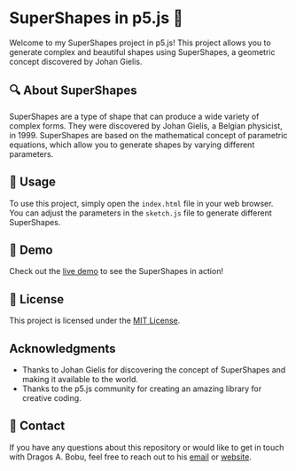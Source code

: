 # SuperShapes in p5.js 🌟
Welcome to my SuperShapes project in p5.js! This project allows you to generate complex and beautiful shapes using SuperShapes, a geometric concept discovered by Johan Gielis.

## 🔍 About SuperShapes
SuperShapes are a type of shape that can produce a wide variety of complex forms. They were discovered by Johan Gielis, a Belgian physicist, in 1999. SuperShapes are based on the mathematical concept of parametric equations, which allow you to generate shapes by varying different parameters.

## 🔧 Usage
To use this project, simply open the `index.html` file in your web browser. You can adjust the parameters in the `sketch.js` file to generate different SuperShapes.

## 🎥 Demo
Check out the [live demo](https://editor.p5js.org/BobuDragos/full/SJVTU-jC7) to see the SuperShapes in action!

## 📜 License
This project is licensed under the [MIT License](https://opensource.org/licenses/MIT).

## Acknowledgments
- Thanks to Johan Gielis for discovering the concept of SuperShapes and making it available to the world.
- Thanks to the p5.js community for creating an amazing library for creative coding.

## 🤝 Contact

If you have any questions about this repository or would like to get in touch with Dragos A. Bobu, feel free to reach out to his [email](mailto:bobudragos0@gmail.com?subject=[GitHub]p5SuperShapes%20Interest) or [website](https://bobudragos.github.io/).
